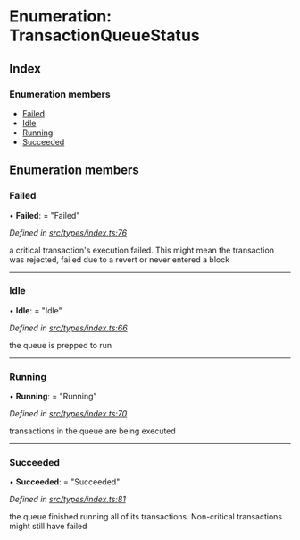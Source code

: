 # Enumeration: TransactionQueueStatus

## Index

### Enumeration members

* [Failed](transactionqueuestatus.md#failed)
* [Idle](transactionqueuestatus.md#idle)
* [Running](transactionqueuestatus.md#running)
* [Succeeded](transactionqueuestatus.md#succeeded)

## Enumeration members

###  Failed

• **Failed**: = "Failed"

*Defined in [src/types/index.ts:76](https://github.com/PolymathNetwork/polymesh-sdk/blob/108d588b/src/types/index.ts#L76)*

a critical transaction's execution failed.
This might mean the transaction was rejected,
failed due to a revert or never entered a block

___

###  Idle

• **Idle**: = "Idle"

*Defined in [src/types/index.ts:66](https://github.com/PolymathNetwork/polymesh-sdk/blob/108d588b/src/types/index.ts#L66)*

the queue is prepped to run

___

###  Running

• **Running**: = "Running"

*Defined in [src/types/index.ts:70](https://github.com/PolymathNetwork/polymesh-sdk/blob/108d588b/src/types/index.ts#L70)*

transactions in the queue are being executed

___

###  Succeeded

• **Succeeded**: = "Succeeded"

*Defined in [src/types/index.ts:81](https://github.com/PolymathNetwork/polymesh-sdk/blob/108d588b/src/types/index.ts#L81)*

the queue finished running all of its transactions. Non-critical transactions
might still have failed

